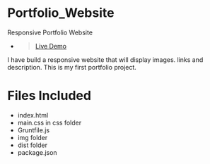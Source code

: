 # Portfolio_Website
Responsive Portfolio Website

- ><a href="https://hustlewithnachiket.github.io/Portfolio_Website/dist/index.html">Live Demo</a>

I have build a responsive website that will display images. links and description.
This is my first portfolio project.

# Files Included

* index.html
* main.css in css folder
* Gruntfile.js
* img folder
* dist folder
* package.json
